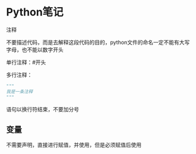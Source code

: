 #  Python笔记

注释

不要描述代码，而是去解释这段代码的目的，python文件的命名一定不能有大写字母，也不能以数字开头

单行注释：#开头

多行注释：

```python
"""
我是一条注释
"""
```

语句以换行符结束，不要加分号

## 变量

不需要声明，直接进行赋值，并使用，但是必须赋值后使用

